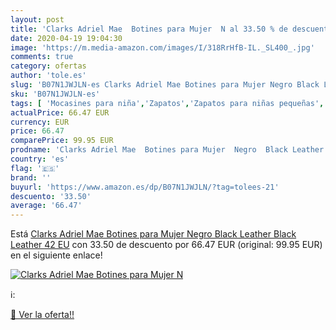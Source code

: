 ```yaml
---
layout: post
title: 'Clarks Adriel Mae  Botines para Mujer  N al 33.50 % de descuento'
date: 2020-04-19 19:04:30
image: 'https://m.media-amazon.com/images/I/318RrHfB-IL._SL400_.jpg'
comments: true
category: ofertas
author: 'tole.es'
slug: 'B07N1JWJLN-es Clarks Adriel Mae Botines para Mujer Negro Black Leather...'
sku: 'B07N1JWJLN-es'
tags: [ 'Mocasines para niña','Zapatos','Zapatos para niñas pequeñas','Zapatos y complementos','botines', ]
actualPrice: 66.47 EUR
currency: EUR
price: 66.47
comparePrice: 99.95 EUR
prodname: 'Clarks Adriel Mae  Botines para Mujer  Negro  Black Leather Black Leather   42 EU'
country: 'es'
flag: '🇪🇸'
brand: ''
buyurl: 'https://www.amazon.es/dp/B07N1JWJLN/?tag=tolees-21'
descuento: '33.50'
average: '66.47'
---
```


Está [Clarks Adriel Mae  Botines para Mujer  Negro  Black Leather Black Leather   42 EU](https://www.amazon.es/dp/B07N1JWJLN/?tag=tolees-21) con 33.50 de descuento por 66.47 EUR (original: 99.95 EUR) en el siguiente enlace!

[![Clarks Adriel Mae  Botines para Mujer  N](https://m.media-amazon.com/images/I/318RrHfB-IL._SL400_.jpg)](https://www.amazon.es/dp/B07N1JWJLN/?tag=tolees-21)

ℹ️:


[🛒 Ver la oferta!!](https://www.amazon.es/dp/B07N1JWJLN/?tag=tolees-21)
